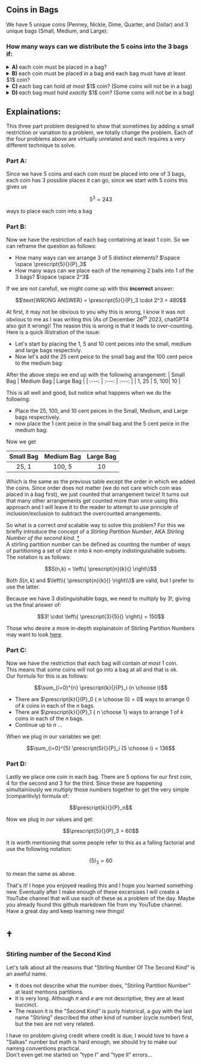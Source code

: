 ## Coins in Bags
We have $5$ unique coins (Penney, Nickle, Dime, Quarter, and Dollar) and $3$ unique bags (Small, Medium, and Large):
### How many ways can we distribute the $5$ coins into the $3$ bags if:
  <details><summary><b>A) </b>each coin must be placed in a bag?</summary>243</details>
  <details><summary><b>B) </b>each coin must be placed in a bag and each bag must have at least $1$ coin?</summary>150</details>
  <details><summary><b>C) </b>each bag can hold <em>at most</em> $1$ coin? (Some coins will not be in a bag)</summary>136</details>
  <details><summary><b>D) </b>each bag must hold <em>exactly</em> $1$ coin? (Some coins will not be in a bag)</summary>60</details>
  
## Explainations:
This three part problem designed to show that sometimes by adding a small restriction or variation to a problem, we totally change the problem.  Each of the four problems above are virtually unrelated and each requires a very different technique to solve.  

### Part A:
Since we have $5$ coins and each coin *must* be placed into one of $3$ bags, each coin has $3$ possible places it can go, since we start with $5$ coins this gives us 
```math
5^3 = 243
```
ways to place each coin into a bag
### Part B:
Now we have the restriction of each bag contatining at least $1$ coin.  So we can reframe the question as follows:
  * How many ways can we arrange $3$ of $5$ distinct elements?    $\space \space \prescript{5}{}{P}_3$
  * How many ways can we place each of the remaining $2$ balls into $1$ of the $3$ bags? $\space \space 2^3$

If we are not carefull, we might come up with this **incorrect** answer:
```math
\text{WRONG ANSWER} = \prescript{5}{}{P}_3 \cdot 2^3 = 480
```
At first, it may not be obvious to you why this is wrong, I know it was not obvious to me as I was writing this (As of December $26^{th}$ $2023$, chatGPT4 also got it wrong)!  The reason this is wrong is that it leads to over-counting.  Here is a quick illistration of the issue:

  * Let's start by placing the $1$, $5$ and $10$ cent peices into the small, medium and large bags respectivly.
  * Now let's add the $25$ cent peice to the small bag and the $100$ cent peice to the medium bag:

After the above steps we end up with the following arrangement:
| Small Bag | Medium Bag | Large Bag |
| :---: | :---: | :---: | 
| 1, 25 | 5, 100| 10 |

This is all well and good, but notice what happens when we do the following:
  * Place the $25$, $100$, and $10$ cent peices in the Small, Medium, and Large bags respectively.
  * now place the $1$ cent peice in the small bag and the $5$ cent peice in the medium bag:

Now we get

| Small Bag | Medium Bag | Large Bag |
| :---: | :---: | :---: | 
| 25, 1 | 100, 5| 10 |

Which is the same as the previous table except the order in which we added the coins.  Since order does not matter (we do not care which coin was placed in a bag first), we just counted that arrangement twice! 
It turns out that many other arrangements get counted more than once using this approach and I will leave it to the reader to attempt to use principle of inclusion/exclusion to subtract the overcounted arrangements.  

  
So what is a correct *and* scalable way to solve this problem?  For this we briefly introduce the concept of a *Stirling Partition Number*, AKA *Stirling Number of the second kind*. [†](#stirling-number-of-the-second-kind)  
A stirling partition number can be defined as counting the number of ways of partitioning a set of size $n$ into $k$ non-empty indistinguishable subsets.  
The notation is as follows:  
```math
S(n,k) = \left\{ \prescript{n}{k}{} \right\}
```
Both $S(n,k)$ and $\left\\{ \prescript{n}{k}{} \right\\}$ are valid, but I prefer to use the latter.

Because we have $3$ distinguishable bags, we need to multiply by $3!$, giving us the final answer of:
```math
3! \cdot \left\{ \prescript{3}{5}{} \right\} = 150
```
Those who desire a more in-depth explainatoin of Stirling Partition Numbers may want to look [here](https://www.youtube.com/watch?v=hKYc9mwPJBA).
### Part C:
Now we have the restriction that each bag will contain *at most* $1$ coin.  
This means that some coins will not go into a bag at all and that is ok.  
Our formula for this is as follows:
```math
\sum_{i=0}^{n} \prescript{k}{}{P}_i {n \choose i}
```
  * There are $\prescript{k}{}{P}_0 { n \choose 0} = 0$ ways to arrange $0$ of $k$ coins in each of the $n$ bags.
  * There are $\prescript{k}{}{P}_1 { n \choose 1} ways to arrange $1$ of $k$ coins in each of the $n$ bags.  
  * Continue up to $n$ ...
    
When we plug in our variables we get:
```math
\sum_{i=0}^{5} \prescript{5}{}{P}_i {5 \choose i} = 136
```

### Part D:
Lastly we place one coin in each bag.  There are $5$ options for our first coin, $4$ for the second and $3$ for the third.  Since these are happening simultainiously we multiply those numbers together to get the very simple (comparitivly) formula of:
```math
\prescript{k}{}{P}_n
```
Now we plug in our values and get:
```math
\prescript{5}{}{P}_3 = 60
```
It is worth mentioning that some people refer to this as a falling factorial and use the following notation:
```math
(5)_{3} = 60
```
to mean the same as above.


That's it!  I hope you enjoyed reading this and I hope you learned something new.  Eventually after I make enough of these excersises I will create a YouTube channel that will use each of these as a problem of the day.  Maybe you already found this github markdown file from my YouTube channel.  Have a great day and keep learning new things!



  




# †
### Stirling number of the Second Kind
Let's talk about all the reasons that "Stirling Number Of The Second Kind" is an aweful name.
  * It does not describe what the number does, "Stirling Partition Number" at least mentions partitions.
  * It is very long.  Although $\pi$ and $e$ are not descriptive, they are at least succinct.
  * The reason it is the "Second Kind" is purly historical, a guy with the last name "Stirling" described the other kind of number (cycle number) first, but the two are not very related.

I have no problem giving credit where credit is due, I would love to have a "Salkas" number but math is hard enough, we should try to make our naming conventions practical.  
Don't even get me started on "type I" and "type II" errors...
